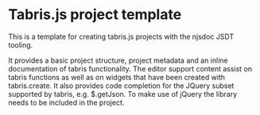 Tabris.js project template
==========================

This is a template for creating tabris.js projects with the njsdoc JSDT tooling.

It provides a basic project structure, project metadata and an inline documentation of tabris functionality. The editor support content assist on tabris functions as well as on widgets that have been created with tabris.create. It also provides code completion for the JQuery subset supported by tabris, e.g. $.getJson. To make use of jQuery the library needs to be included in the project.


